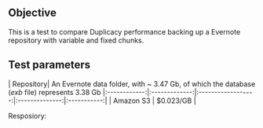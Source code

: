 ## Objective

This is a test to compare Duplicacy performance backing up a Evernote repository with variable and fixed chunks.

## Test parameters


| Repository| An Evernote data folder, with ~ 3.47 Gb, of which the database (*exb* file) represents 3.38 Gb
|:------------:|:-------------:|:------------------:|:--------------:|:-----------:|
| Amazon S3    | $0.023/GB | 

Resposiory: 
